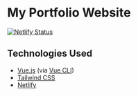 # My Portfolio Website

[![Netlify Status](https://api.netlify.com/api/v1/badges/cad32488-591d-445d-ab38-b76ada05b54c/deploy-status)](https://app.netlify.com/sites/sammyabukmeil/deploys)

## Technologies Used
- [Vue.js](https://vuejs.org/) (via [Vue CLI](https://cli.vuejs.org/))
- [Tailwind CSS](https://tailwindcss.com/)
- [Netlify](https://www.netlify.com/)
